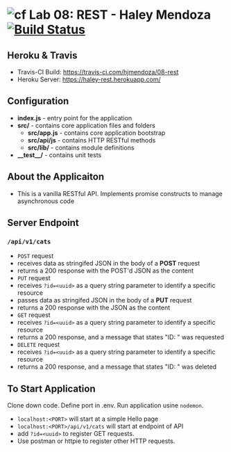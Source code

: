 ![cf](https://i.imgur.com/7v5ASc8.png) Lab 08: REST - Haley Mendoza
[![Build Status](https://travis-ci.com/hjmendoza/08-rest.svg?branch=master)](https://travis-ci.com/hjmendoza/08-rest)
======

## Heroku & Travis
* Travis-CI Build: https://travis-ci.com/hjmendoza/08-rest
* Heroku Server: https://haley-rest.herokuapp.com/

## Configuration 
* **index.js** - entry point for the application
* **src/** - contains core application files and folders
  * **src/app.js** - contains core application bootstrap
  * **src/api/js** - contains HTTP RESTful methods
  * **src/lib/** - contains module definitions
* **\_\_test\_\_/** - contains unit tests

## About the Applicaiton
* This is a vanilla RESTful API. Implements promise constructs to manage asynchronous code
 
## Server Endpoint
### `/api/v1/cats`

* `POST` request
 * receives data as stringifed JSON in the body of a **POST** request 
 * returns a 200 response with the POST'd JSON as the content
* `PUT` request
 * receives `?id=<uuid>` as a query string parameter to identify a specific resource
 * passes data as stringifed JSON in the body of a **PUT** request 
 * returns a 200 response with the JSON as the content
* `GET` request
 * receives `?id=<uuid>` as a query string parameter to identify a specific resource
 * returns a 200 response, and a message that states "ID: <id>" was requested
 * `DELETE` request
  * receives `?id=<uuid>` as a query string parameter to identify a specific resource
  * returns a 200 response, and a message that states "ID: <id>" was deleted
  
## To Start Application
Clone down code. Define port in .env. Run application usine `nodemon`. 
  * `localhost:<PORT>` will start at a simple Hello page
  * `localhost:<PORT>/api/v1/cats` will start at endpoint of API
  * add `?id=<uuid>` to register GET requests.
  * Use postman or httpie to register other HTTP requests.
